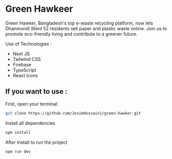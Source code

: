 # Green Hawkeer

Green Hawker, Bangladesh's top e-waste recycling platform, now lets Dhanmondi Ward 52 residents sell paper and plastic waste online. Join us to promote eco-friendly living and contribute to a greener future.

Use of Technologies : 

 - Next JS
 - Tailwind CSS
 - Firebase
 - TypeScript
 - React Icons


## If you want to use : 

First, open your terminal:

```bash
git clone https://github.com/JosimHossain1/green-hawker.git
```

Install all dependencies
```bash
npm install
```
After Install to run the project
```bash
npm run dev
```

